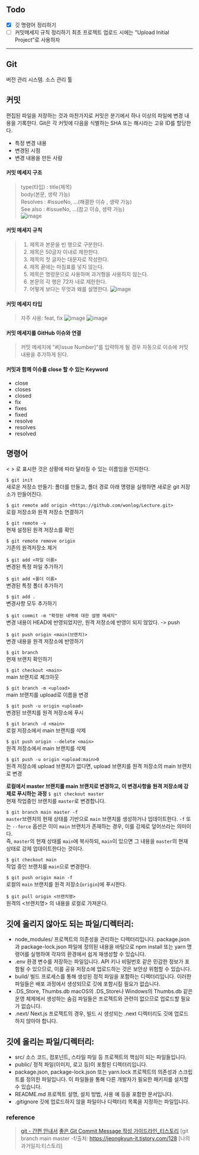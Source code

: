 ## Todo
- [X] 깃 명령어 정리하기
- [ ] 커밋메세지 규칙 정리하기
      최초 프로젝트 업로드 시에는 "Upload Initial Project"로 사용하자  

<hr/>

## Git
버전 관리 시스템. 소스 관리 툴  

## 커밋  
편집된 파일을 저장하는 것과 마찬가지로 커밋은 분기에서 하나 이상의 파일에 변경 내용을 기록한다.
Git은 각 커밋에 다음을 식별하는 SHA 또는 해시라는 고유 ID를 할당한다.  
- 특정 변경 내용
- 변경된 시점
- 변경 내용을 만든 사람

#### 커밋 메세지 구조  
> type(타입) : title(제목)  
body(본문, 생략 가능)  
Resolves : #issueNo, ...(해결한 이슈 , 생략 가능)  
See also : #issueNo, ...(참고 이슈, 생략 가능)  
![image](https://github.com/wonlog/TIL/assets/149459170/f70b8e53-7f72-470e-bd7f-bb6fca0a610e)


#### 커밋 메세지 규칙  
> 1. 제목과 본문을 빈 행으로 구분한다.
> 2. 제목은 50글자 이내로 제한한다.
> 3. 제목의 첫 글자는 대문자로 작성한다.
> 4. 제목 끝에는 마침표를 넣지 않는다.
> 5. 제목은 명령문으로 사용하며 과거형을 사용하지 않는다.
> 6. 본문의 각 행은 72자 내로 제한한다.
> 7. 어떻게 보다는 무엇과 왜를 설명한다.
![image](https://github.com/wonlog/TIL/assets/149459170/cabbe9f7-ff08-4630-8f4c-b2b96614e5d0)


#### 커밋 메세지 타입  
> 자주 사용: feat, fix
![image](https://github.com/wonlog/TIL/assets/149459170/04e2acae-6db0-40b5-83e1-3da23ffe4510)
![image](https://github.com/wonlog/TIL/assets/149459170/0ef8a053-ac7b-4052-8c33-8b45fed88478)

#### 커밋 메세지를 GitHub 이슈와 연결  
> 커밋 메세지에 "#[Issue Number]"를 입력하게 될 경우 자동으로 이슈에 커밋 내용을 추가하게 된다.

#### 커밋과 함께 이슈를 close 할 수 있는 Keyword
- close
- closes
- closed
- fix
- fixes
- fixed
- resolve
- resolves
- resolved

## 명령어
< > 로 표시한 것은 상황에 따라 달라질 수 있는 이름임을 인지한다.

`$ git init`  
새로운 저장소 만들기: 폴더를 만들고, 폴더 경로 아래 명령을 실행하면 새로운 git 저장소가 만들어진다.

`$ git remote add origin <https://github.com/wonlog/Lecture.git>`  
로컬 저장소와 원격 저장소 연결하기

`$ git remote -v`  
현재 설정된 원격 저장소를 확인

`$ git remote remove origin`  
기존의 원격저장소 제거

`$ git add <파일 이름>`  
변경된 특정 파일 추가하기

`$ git add <폴더 이름>`  
변경된 특정 폴더 추가하기

`$ git add .`  
변경사항 모두 추가하기

`$ git commit -m "확정된 내역에 대한 설명 메세지"`  
변경 내용이 HEAD에 반영되었지만, 원격 저장소에 반영이 되지 않았다. -> push

`$ git push origin <main(브랜치)>`  
변경 내용을 원격 저장소에 반영하기

`$ git branch`  
현재 브랜치 확인하기

`$ git checkout <main>`  
main 브랜치로 체크아웃

`$ git branch -m <upload>`  
main 브랜치를 upload로 이름을 변경

`$ git push -u origin <upload>`  
변경된 브랜치를 원격 저장소에 푸시

`$ git branch -d <main>`  
로컬 저장소에서 main 브랜치를 삭제

`$ git push origin --delete <main>`  
원격 저장소에서 main 브랜치를 삭제

`$ git push -u origin <upload:main>0`  
원격 저장소에 upload 브랜치가 없다면, upload 브랜치를 원격 저장소의 main 브랜치로 변경  

**로컬에서 master 브랜치를 main 브랜치로 변경하고, 이 변경사항을 원격 저장소에 강제로 푸시하는 과정**
`$ git checkout master`  
현재 작업중인 브랜치를 `master`로 변경합니다.  

`$ git branch main master -f`  
`master`브랜치의 현재 상태를 기반으로 `main` 브랜치를 생성하거나 업데이트한다. `-f` 또는 `--force` 옵션은 이미 `main` 브랜치가 존재하는 경우, 이를 강제로 덮어쓰라는 의미이다.  
즉, `master`의 현재 상태를 `main`에 복사하되, `main`이 있으면 그 내용을 `master`의 현재 상태로 강제 업데이트한다는 것이다.

`$ git checkout main`  
작업 중인 브랜치를 `main`으로 변경한다.  

`$ git push origin main -f`  
로컬의 `main` 브랜치를 원격 저장소(`origin`)에 푸시한다.  

`$ git pull origin <브랜치명>`  
원격의 <브랜치명> 의 내용을 로컬로 가져온다.

## 깃에 올리지 않아도 되는 파일/디렉터리:
- node_modules/
프로젝트의 의존성을 관리하는 디렉터리입니다. package.json과 package-lock.json 파일에 정의된 내용을 바탕으로 npm install 또는 yarn 명령어를 실행하여 각자의 환경에서 쉽게 재생성할 수 있습니다.
- .env
환경 변수를 저장하는 파일입니다. API 키나 비밀번호 같은 민감한 정보가 포함될 수 있으므로, 이를 공유 저장소에 업로드하는 것은 보안상 위험할 수 있습니다.
- build/
빌드 프로세스를 통해 생성된 정적 파일을 포함하는 디렉터리입니다. 이러한 파일들은 배포 과정에서 생성되므로 깃에 포함시킬 필요가 없습니다.
- .DS_Store, Thumbs.db
macOS의 .DS_Store나 Windows의 Thumbs.db 같은 운영 체제에서 생성하는 숨김 파일들은 프로젝트와 관련이 없으므로 업로드할 필요가 없습니다.
- .next/
Next.js 프로젝트의 경우, 빌드 시 생성되는 .next 디렉터리도 깃에 업로드하지 않아야 합니다.

## 깃에 올리는 파일/디렉터리:
- src/
소스 코드, 컴포넌트, 스타일 파일 등 프로젝트의 핵심이 되는 파일들입니다.
- public/
정적 파일(이미지, 로고 등)이 포함된 디렉터리입니다.
- package.json, package-lock.json 또는 yarn.lock
프로젝트의 의존성과 스크립트를 정의한 파일입니다. 이 파일들을 통해 다른 개발자가 필요한 패키지를 설치할 수 있습니다.
- README.md
프로젝트 설명, 설치 방법, 사용 예 등을 포함한 문서입니다.
- .gitignore
깃에 업로드하지 않을 파일이나 디렉터리 목록을 지정하는 파일입니다.

  

### reference
> [git - 간편 안내서](https://rogerdudler.github.io/git-guide/index.ko.html)
> [좋은 Git Commit Message 작성 가이드라인_티스토리](https://jane-aeiou.tistory.com/93)
> [git branch main master -f/출처: https://jeongkyun-it.tistory.com/128 [나의 과거일지:티스토리]
